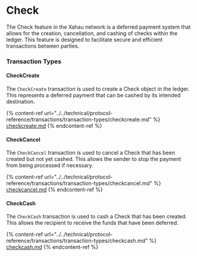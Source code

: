 # Check

The Check feature in the Xahau network is a deferred payment system that allows for the creation, cancellation, and cashing of checks within the ledger. This feature is designed to facilitate secure and efficient transactions between parties.

### Transaction Types

#### CheckCreate

The `CheckCreate` transaction is used to create a Check object in the ledger. This represents a deferred payment that can be cashed by its intended destination.&#x20;

{% content-ref url="../../technical/protocol-reference/transactions/transaction-types/checkcreate.md" %}
[checkcreate.md](../../technical/protocol-reference/transactions/transaction-types/checkcreate.md)
{% endcontent-ref %}

#### CheckCancel

The `CheckCancel` transaction is used to cancel a Check that has been created but not yet cashed. This allows the sender to stop the payment from being processed if necessary.

{% content-ref url="../../technical/protocol-reference/transactions/transaction-types/checkcancel.md" %}
[checkcancel.md](../../technical/protocol-reference/transactions/transaction-types/checkcancel.md)
{% endcontent-ref %}

#### CheckCash

The `CheckCash` transaction is used to cash a Check that has been created. This allows the recipient to receive the funds that have been deferred.

{% content-ref url="../../technical/protocol-reference/transactions/transaction-types/checkcash.md" %}
[checkcash.md](../../technical/protocol-reference/transactions/transaction-types/checkcash.md)
{% endcontent-ref %}
